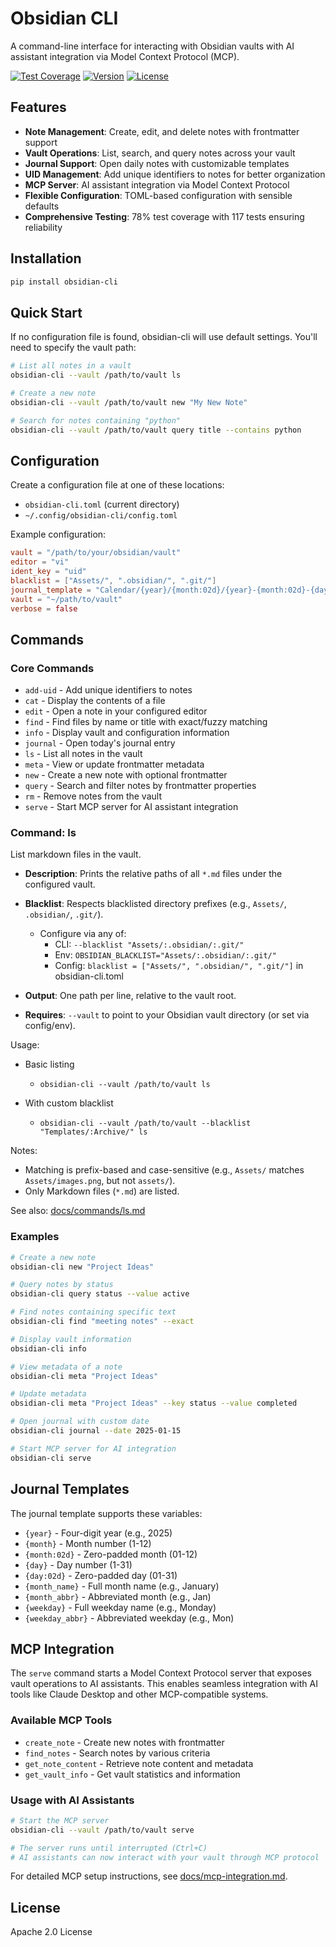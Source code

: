 # Obsidian CLI

A command-line interface for interacting with Obsidian vaults with AI assistant integration via
Model Context Protocol (MCP).

[![Test Coverage](https://img.shields.io/badge/coverage-78%25-brightgreen.svg)](https://github.com/jhonce/obsidian-cli)
[![Version](https://img.shields.io/badge/version-0.1.18-blue.svg)](https://github.com/jhonce/obsidian-cli)
[![License](https://img.shields.io/badge/license-Apache%202.0-blue.svg)](LICENSE)

## Features

- **Note Management**: Create, edit, and delete notes with frontmatter support
- **Vault Operations**: List, search, and query notes across your vault
- **Journal Support**: Open daily notes with customizable templates
- **UID Management**: Add unique identifiers to notes for better organization
- **MCP Server**: AI assistant integration via Model Context Protocol
- **Flexible Configuration**: TOML-based configuration with sensible defaults
- **Comprehensive Testing**: 78% test coverage with 117 tests ensuring reliability

## Installation

```bash
pip install obsidian-cli
```

## Quick Start

If no configuration file is found, obsidian-cli will use default settings. You'll need to specify
the vault path:

```bash
# List all notes in a vault
obsidian-cli --vault /path/to/vault ls

# Create a new note
obsidian-cli --vault /path/to/vault new "My New Note"

# Search for notes containing "python"
obsidian-cli --vault /path/to/vault query title --contains python
```

## Configuration

Create a configuration file at one of these locations:

- `obsidian-cli.toml` (current directory)
- `~/.config/obsidian-cli/config.toml`

Example configuration:

```toml
vault = "/path/to/your/obsidian/vault"
editor = "vi"
ident_key = "uid"
blacklist = ["Assets/", ".obsidian/", ".git/"]
journal_template = "Calendar/{year}/{month:02d}/{year}-{month:02d}-{day:02d}"
vault = "~/path/to/vault"
verbose = false
```

## Commands

### Core Commands

- `add-uid` - Add unique identifiers to notes
- `cat` - Display the contents of a file
- `edit` - Open a note in your configured editor
- `find` - Find files by name or title with exact/fuzzy matching
- `info` - Display vault and configuration information
- `journal` - Open today's journal entry
- `ls` - List all notes in the vault
- `meta` - View or update frontmatter metadata
- `new` - Create a new note with optional frontmatter
- `query` - Search and filter notes by frontmatter properties
- `rm` - Remove notes from the vault
- `serve` - Start MCP server for AI assistant integration

### Command: ls

List markdown files in the vault.

- **Description**: Prints the relative paths of all `*.md` files under the configured vault.
- **Blacklist**: Respects blacklisted directory prefixes (e.g., `Assets/`, `.obsidian/`, `.git/`).
  - Configure via any of:
    - CLI: `--blacklist "Assets/:.obsidian/:.git/"`
    - Env: `OBSIDIAN_BLACKLIST="Assets/:.obsidian/:.git/"`
    - Config: `blacklist = ["Assets/", ".obsidian/", ".git/"]` in obsidian-cli.toml

- **Output**: One path per line, relative to the vault root.
- **Requires**: `--vault` to point to your Obsidian vault directory (or set via config/env).

Usage:

- Basic listing
  - `obsidian-cli --vault /path/to/vault ls`

- With custom blacklist
  - `obsidian-cli --vault /path/to/vault --blacklist "Templates/:Archive/" ls`

Notes:

- Matching is prefix-based and case-sensitive (e.g., `Assets/` matches `Assets/images.png`, but not
  `assets/`).
- Only Markdown files (`*.md`) are listed.

See also: [docs/commands/ls.md](docs/commands/ls.md)

### Examples

```bash
# Create a new note
obsidian-cli new "Project Ideas"

# Query notes by status
obsidian-cli query status --value active

# Find notes containing specific text
obsidian-cli find "meeting notes" --exact

# Display vault information
obsidian-cli info

# View metadata of a note
obsidian-cli meta "Project Ideas"

# Update metadata
obsidian-cli meta "Project Ideas" --key status --value completed

# Open journal with custom date
obsidian-cli journal --date 2025-01-15

# Start MCP server for AI integration
obsidian-cli serve
```

## Journal Templates

The journal template supports these variables:

- `{year}` - Four-digit year (e.g., 2025)
- `{month}` - Month number (1-12)
- `{month:02d}` - Zero-padded month (01-12)
- `{day}` - Day number (1-31)
- `{day:02d}` - Zero-padded day (01-31)
- `{month_name}` - Full month name (e.g., January)
- `{month_abbr}` - Abbreviated month (e.g., Jan)
- `{weekday}` - Full weekday name (e.g., Monday)
- `{weekday_abbr}` - Abbreviated weekday (e.g., Mon)

## MCP Integration

The `serve` command starts a Model Context Protocol server that exposes vault operations to AI
assistants. This enables seamless integration with AI tools like Claude Desktop and other
MCP-compatible systems.

### Available MCP Tools

- `create_note` - Create new notes with frontmatter
- `find_notes` - Search notes by various criteria
- `get_note_content` - Retrieve note content and metadata
- `get_vault_info` - Get vault statistics and information

### Usage with AI Assistants

```bash
# Start the MCP server
obsidian-cli --vault /path/to/vault serve

# The server runs until interrupted (Ctrl+C)
# AI assistants can now interact with your vault through MCP protocol
```

For detailed MCP setup instructions, see [docs/mcp-integration.md](docs/mcp-integration.md).

## License

Apache 2.0 License
